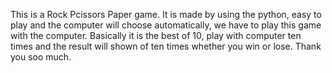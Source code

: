This is a Rock Pcissors Paper game. It is made by using the python, easy to play and the computer will choose automatically, we have to play this game with the computer.
Basically it is the best of 10, play with computer ten times and the result will shown of ten times whether you win or lose. Thank you soo much.
